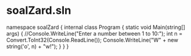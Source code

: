 # soalZard.sln
namespace soalZard
{
    internal class Program
    {
        static void Main(string[] args)
        {
            //Console.WriteLine("Enter a number between 1 to 10:");
            int n = Convert.ToInt32(Console.ReadLine());
            Console.WriteLine("W" + new string('o', n) + "w!");
        }
    }
}
